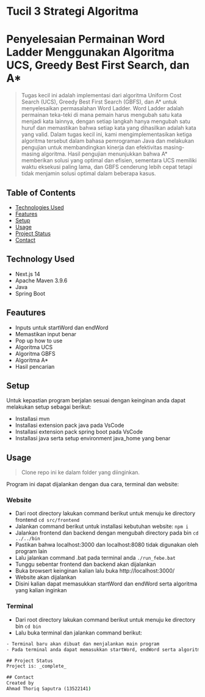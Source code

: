 # Tucil 3 Strategi Algoritma
# Penyelesaian Permainan Word Ladder Menggunakan Algoritma UCS, Greedy Best First Search, dan A*

> Tugas kecil ini adalah implementasi dari algoritma Uniform Cost Search (UCS), Greedy Best First Search (GBFS), dan A* untuk menyelesaikan permasalahan Word Ladder. Word Ladder adalah permainan teka-teki di mana pemain harus mengubah satu kata menjadi kata lainnya, dengan setiap langkah hanya mengubah satu huruf dan memastikan bahwa setiap kata yang dihasilkan adalah kata yang valid. Dalam tugas kecil ini, kami mengimplementasikan ketiga algoritma tersebut dalam bahasa pemrograman Java dan melakukan pengujian untuk membandingkan kinerja dan efektivitas masing-masing algoritma. Hasil pengujian menunjukkan bahwa A* memberikan solusi yang optimal dan efisien, sementara UCS memiliki waktu eksekusi paling lama, dan GBFS cenderung lebih cepat tetapi tidak menjamin solusi optimal dalam beberapa kasus.

## Table of Contents
* [Technologies Used](#technologies-used)
* [Features](#features)
* [Setup](#setup)
* [Usage](#usage)
* [Project Status](#project-status)
* [Contact](#contact)

## Technology Used
- Next.js 14
- Apache Maven 3.9.6
- Java
- Spring Boot

## Feautures
- Inputs untuk startWord dan endWord
- Memastikan input benar
- Pop up how to use
- Algoritma UCS
- Algoritma GBFS
- Algoritma A*
- Hasil pencarian

## Setup
Untuk kepastian program berjalan sesuai dengan keinginan anda dapat melakukan setup sebagai berikut:
- Installasi mvn
- Installasi extension pack java pada VsCode
- Installasi extension pack spring boot pada VsCode
- Installasi java serta setup environment java_home yang benar

## Usage

>Clone repo ini ke dalam folder yang diinginkan.

Program ini dapat dijalankan dengan dua cara, terminal dan website:
### Website
- Dari root directory lakukan command berikut untuk menuju ke directory frontend 
```cd src/frontend```
- Jalankan command berikut untuk installasi kebutuhan website:
```npm i```
- Jalankan frontend dan backend dengan mengubah directory pada bin
```cd ../../bin```
- Pastikan bahwa localhost:3000 dan localhost:8080 tidak digunakan oleh program lain
- Lalu jalankan command .bat pada terminal anda
```./run_febe.bat```
- Tunggu sebentar frontend dan backend akan dijalankan
- Buka browsert keinginan kalian lalu buka http://localhost:3000/
- Website akan dijalankan
- Disini kalian dapat memasukkan startWord dan endWord serta algoritma yang kalian inginkan

### Terminal
- Dari root directory lakukan command berikut untuk menuju ke directory bin
```cd bin```
- Lalu buka terminal dan jalankan command berikut:
```./run_main.bat
- Terminal baru akan dibuat dan menjalankan main program
- Pada terminal anda dapat memasukkan startWord, endWord serta algoritma yang kalian inginkan.

## Project Status
Project is: _complete_

## Contact
Created by
Ahmad Thoriq Saputra (13522141) 